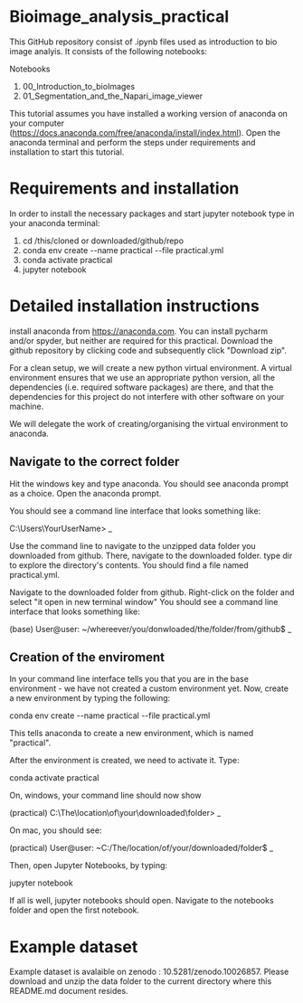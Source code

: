 # Bioimage_analysis_practical

This GitHub repository consist of .ipynb files used as introduction to bio image analyis. It consists of the following notebooks:

Notebooks
  1. 00_Introduction_to_bioImages
  2. 01_Segmentation_and_the_Napari_image_viewer

This tutorial assumes you have installed a working version of anaconda on your computer (https://docs.anaconda.com/free/anaconda/install/index.html). Open the anaconda terminal and perform the steps under requirements and installation to start this tutorial.

# Requirements and installation
In order to install the necessary packages and start jupyter notebook type in your anaconda terminal:

1. cd /this/cloned or downloaded/github/repo
2. conda env create --name practical --file practical.yml
3. conda activate practical
4. jupyter notebook

# Detailed installation instructions
install anaconda from https://anaconda.com. You can install pycharm and/or spyder, but neither are required for this practical. Download the github repository by clicking code and subsequently click "Download zip". 

For a clean setup, we will create a new python virtual environment. 
A virtual environment ensures that we use an appropriate python version,
all the dependencies (i.e. required software packages) are there, and that the dependencies for this project do not interfere with other software on your machine.

We will delegate the work of creating/organising the virtual environment to anaconda. 

## Navigate to the correct folder
Hit the windows key and type anaconda. You should see 
anaconda prompt as a choice. Open the anaconda prompt. 

You should see a command line interface that looks something like:

C:\Users\YourUserName> _ 

Use the command line to navigate to the unzipped data folder you downloaded from github. 
There, navigate to the downloaded folder. 
type dir 
to explore the directory's contents.
You should find a file named practical.yml.

Navigate to the downloaded folder from github. Right-click on the folder and select "it open in new terminal window"
You should see a command line interface that looks something like:

(base) User@user: ~/whereever/you/donwloaded/the/folder/from/github$ _

## Creation of the enviroment
In your command line interface tells you that you are in the base environment - we have not created a custom 
environment yet. Now, create a new environment by typing the following:

conda env create --name practical --file practical.yml 

This tells anaconda to create a new environment, which is named "practical".

After the environment is created, we need to activate it. Type:

conda activate practical

On, windows, your command line should now show 

(practical) C:\The\location\of\your\downloaded\folder> _ 
 
On mac, you should see:

(practical) User@user: ~C:/The/location/of/your/downloaded/folder$ _ 
 
Then, open Jupyter Notebooks, by typing:
 
jupyter notebook
 
If all is well, jupyter notebooks should open. Navigate to the notebooks folder and open the first notebook. 
 
# Example dataset
Example dataset is avalaible on zenodo : 10.5281/zenodo.10026857. Please download and unzip the data folder to the current directory where this README.md document resides. 